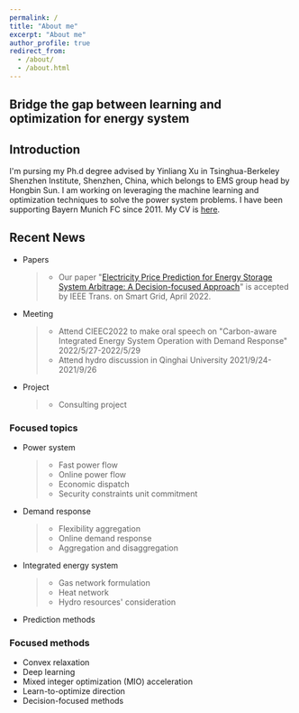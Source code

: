 ```yaml
---
permalink: /
title: "About me"
excerpt: "About me"
author_profile: true
redirect_from: 
  - /about/
  - /about.html
---
```

## Bridge the gap between learning and optimization for energy system

## Introduction 
I'm pursing my Ph.d degree advised by Yinliang Xu in Tsinghua-Berkeley Shenzhen Institute, Shenzhen, China, which belongs to EMS group head by Hongbin Sun. I am working on leveraging the machine learning and optimization techniques to solve the power system problems. I have been supporting Bayern Munich FC since 2011. My CV is [here](https://github.com/sanglinwei/CV/blob/master/resume.pdf).

## Recent News

- Papers
  > - Our paper "[Electricity Price Prediction for Energy Storage System Arbitrage: A Decision-focused Approach](https://ieeexplore.ieee.org/document/9755891)" is accepted by IEEE Trans. on Smart Grid, April 2022.
- Meeting 
  > - Attend CIEEC2022 to make oral speech on "Carbon-aware Integrated Energy System Operation with Demand Response" 2022/5/27-2022/5/29
  > - Attend hydro discussion in Qinghai University 2021/9/24-2021/9/26
- Project
  > - Consulting project

### Focused topics

- Power system
  > - Fast power flow
  > - Online power flow
  > - Economic dispatch
  > - Security constraints unit commitment
- Demand response
  > - Flexibility aggregation
  > - Online demand response
  > - Aggregation and disaggregation 
- Integrated energy system
  > - Gas network formulation
  > - Heat network
  > - Hydro resources' consideration
- Prediction methods 


### Focused methods

- Convex relaxation
- Deep learning
- Mixed integer optimization (MIO) acceleration
- Learn-to-optimize direction
- Decision-focused methods









